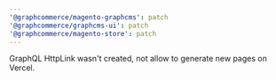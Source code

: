```yaml
---
'@graphcommerce/magento-graphcms': patch
'@graphcommerce/graphcms-ui': patch
'@graphcommerce/magento-store': patch
---
```


GraphQL HttpLink wasn't created, not allow to generate new pages on Vercel.
